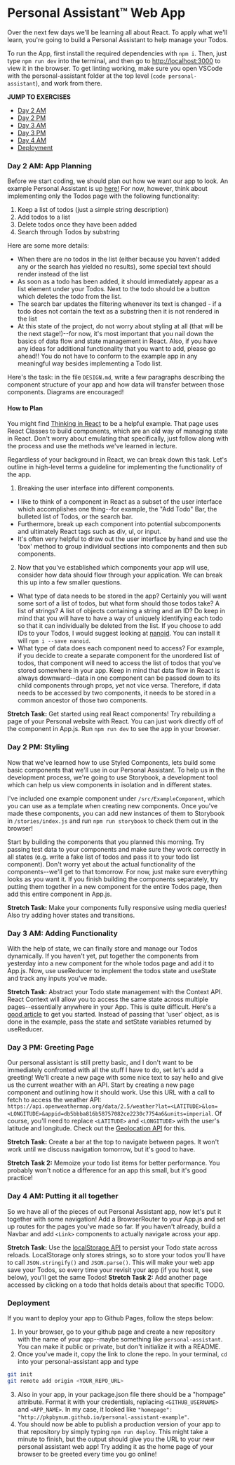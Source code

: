# Personal Assistant™ Web App

Over the next few days we'll be learning all about React. To apply what we'll learn, you're going to build a Personal Assistant to help manage your Todos.

To run the App, first install the required dependencies with `npm i`. Then, just type `npm run dev` into the terminal, and then go to [http://localhost:3000](http://localhost:3000) to view it in the browser. To get linting working, make sure you open VSCode with the personal-assistant folder at the top level (`code personal-assistant`), and work from there.

**JUMP TO EXERCISES**
- [Day 2 AM](###day-2-am:-app-planning)
- [Day 2 PM](###day-2-pm:-styling)
- [Day 3 AM](###day-3-am:-adding-functionality)
- [Day 3 PM](###day-3-pm:-greeting-page)
- [Day 4 AM](###day-4-am:-putting-it-together)
- [Deployment](###deployment)

### Day 2 AM: App Planning

Before we start coding, we should plan out how we want our app to look. An example Personal Assistant is up [here!](https://pkpbynum.github.io/personal-assistant-example/) For now, however, think about implementing only the Todos page with the following functionality:

1. Keep a list of todos (just a simple string description)
2. Add todos to a list
3. Delete todos once they have been added
4. Search through Todos by substring

Here are some more details:
- When there are no todos in the list (either because you haven't added any or the search has yielded no results), some special text should render instead of the list
- As soon as a todo has been added, it should immediately appear as a list element under your Todos. Next to the todo should be a button which deletes the todo from the list.
- The search bar updates the filtering whenever its text is changed - if a todo does not contain the text as a substring then it is not rendered in the list
- At this state of the project, do not worry about styling at all (that will be the next stage!)--for now, it's most important that you nail down the basics of data flow and state management in React. Also, if you have any ideas for additional functionality that you want to add, please go ahead!! You do not have to conform to the example app in any meaningful way besides implementing a Todo list.

Here's the task: in the file `DESIGN.md`, write a few paragraphs describing the component structure of your app and how data will transfer between those components. Diagrams are encouraged!

#### How to Plan

You might find [Thinking in React](https://reactjs.org/docs/thinking-in-react.html) to be a helpful example. That page uses React Classes to build components, which are an old way of managing state in React. Don't worry about emulating that specifically, just follow along with the process and use the methods we've learned in lecture.

Regardless of your background in React, we can break down this task. Let's outline in high-level terms a guideline for implementing the functionality of the app.

1. Breaking the user interface into different components.

- I like to think of a component in React as a subset of the user interface which accomplishes one thing--for example, the "Add Todo" Bar, the bulleted list of Todos, or the search bar.
- Furthermore, break up each component into potential subcomponents and ultimately React tags such as div, ul, or input.
- It's often very helpful to draw out the user interface by hand and use the 'box' method to group individual sections into components and then sub components.

2. Now that you've established which components your app will use, consider how data should flow through your application. We can break this up into a few smaller questions.

- What type of data needs to be stored in the app? Certainly you will want some sort of a list of todos, but what form should those todos take? A list of strings? A list of objects containing a string and an ID? Do keep in mind that you will have to have a way of uniquely identifying each todo so that it can individually be deleted from the list. If you choose to add IDs to your Todos, I would suggest looking at [nanoid](https://www.npmjs.com/package/nanoid). You can install it will `npm i --save nanoid`.
- What type of data does each component need to access? For example, if you decide to create a separate component for the unordered list of todos, that component will need to access the list of todos that you've stored somewhere in your app. Keep in mind that data flow in React is always downward--data in one component can be passed down to its child components through props, yet not vice versa. Therefore, if data needs to be accessed by two components, it needs to be stored in a common ancestor of those two components.

**Stretch Task:** Get started using real React components! Try rebuilding a page of your Personal website with React. You can just work directly off of the component in App.js. Run `npm run dev` to see the app in your browser.

### Day 2 PM: Styling

Now that we've learned how to use Styled Components, lets build some basic components that we'll use in our Personal Assistant. To help us in the development process, we're going to use Storybook, a development tool which can help us view components in isolation and in different states.

I've included one example component under `/src/ExampleComponent`, which you can use as a template when creating new components. Once you've made these components, you can add new instances of them to Storybook in `/stories/index.js` and run `npm run storybook` to check them out in the browser!

Start by building the components that you planned this morning. Try passing test data to your components and make sure they work correctly in all states (e.g. write a fake list of todos and pass it to your todo list component). Don't worry yet about the actual functionality of the components--we'll get to that tomorrow. For now, just make sure everything looks as you want it. If you finish building the components separately, try putting them together in a new component for the entire Todos page, then add this entire component in App.js.

**Stretch Task:** Make your components fully responsive using media queries! Also try adding hover states and transitions.

### Day 3 AM: Adding Functionality

With the help of state, we can finally store and manage our Todos dynamically. If you haven't yet, put together the components from yesterday into a new component for the whole todos page and add it to App.js. Now, use useReducer to implement the todos state and useState and track any inputs you've made.

**Stretch Task:** Abstract your Todo state management with the Context API. React Context will allow you to access the same state across multiple pages--essentially anywhere in your App. This is quite difficult. Here's a [good article](https://www.taniarascia.com/using-context-api-in-react/) to get you started. Instead of passing that 'user' object, as is done in the example, pass the state and setState variables returned by useReducer.

### Day 3 PM: Greeting Page

Our personal assistant is still pretty basic, and I don't want to be immediately confronted with all the stuff I have to do, set let's add a greeting! We'll create a new page with some nice text to say hello and give us the current weather with an API. Start by creating a new page component and outlining how it should work. Use this URL with a call to fetch to access the weather API: `https://api.openweathermap.org/data/2.5/weather?lat=<LATITUDE>&lon=<LONGITUDE>&appid=db5bbba816b58757082ce2230c7754a6&units=imperial`. Of course, you'll need to replace `<LATITUDE>` and `<LONGITUDE>` with the user's latitude and longitude. Check out the [Geolocation API](https://developer.mozilla.org/en-US/docs/Web/API/Geolocation_API/Using_the_Geolocation_API#Getting_the_current_position) for this.

**Stretch Task:** Create a bar at the top to navigate between pages. It won't work until we discuss navigation tomorrow, but it's good to have.

**Stretch Task 2:** Memoize your todo list items for better performance. You probably won't notice a difference for an app this small, but it's good practice!

### Day 4 AM: Putting it all together

So we have all of the pieces of out Personal Assistant app, now let's put it together with some navigation! Add a BrowserRouter to your App.js and set up routes for the pages you've made so far. If you haven't already, build a Navbar and add `<Link>` components to actually navigate across your app.


**Stretch Task:** Use the [localStorage API](https://developer.mozilla.org/en-US/docs/Web/API/Window/localStorage) to persist your Todo state across reloads. LocalStorage only stores strings, so to store your todos you'll have to call `JSON.stringify()` and `JSON.parse()`. This will make your web app save your Todos, so every time your revisit your app (if you host it, see below), you'll get the same Todos!
**Stretch Task 2:** Add another page accessed by clicking on a todo that holds details about that specific TODO.


### Deployment

If you want to deploy your app to Github Pages, follow the steps below:
1. In your browser, go to your github page and create a new repository with the name of your app--maybe something like `personal-assistant`. You can make it public or private, but don't initialize it with a README.
2. Once you've made it, copy the link to clone the repo. In your terminal, `cd` into your personal-assistant app and type
```sh
git init
git remote add origin <YOUR_REPO_URL>
```
3. Also in your app, in your package.json file there should be a "hompage" attribute. Format it with your credentials, replacing `<GITHUB_USERNAME>` and `<APP_NAME>`. In my case, it looked like `"homepage": "http://pkpbynum.github.io/personal-assistant-example"`.
4. You should now be able to publish a production version of your app to that repository by simply typing `npm run deploy`. This might take a minute to finish, but the output should give you the URL to your new personal assistant web app! Try adding it as the home page of your browser to be greeted every time you go online!
